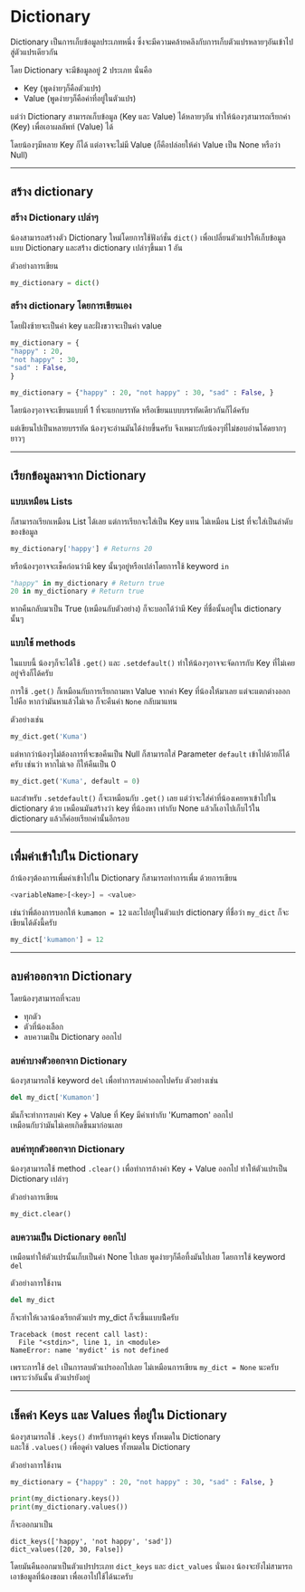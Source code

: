 # Dictionary
Dictionary เป็นการเก็บข้อมูลประเภทหนึ่ง ซึ่งจะมีความคล้ายคลึงกับการเก็บตัวแปรหลายๆอันเข้าไปสู่ตัวแปรเดียวกัน

โดย Dictionary จะมีข้อมูลอยู่ 2 ประเภท นั่นคือ

- Key (พูดง่ายๆก็คือตัวแปร)
- Value (พูดง่ายๆก็คือค่าที่อยู่ในตัวแปร)

แต่ว่า Dictionary สามารถเก็บข้อมูล (Key และ Value) ได้หลายๆอัน ทำให้น้องๆสามารถเรียกค่า (Key) เพื่อเอาผลลัพท์ (Value) ได้

โดยน้องๆมีหลาย Key ก็ได้ แต่อาจจะไม่มี Value (ก็คือปล่อยให้ค่า Value เป็น None หรือว่า Null)

---

## สร้าง dictionary
### สร้าง Dictionary เปล่าๆ
น้องสามารถสร้างตัว Dictionary ใหม่โดยการใช้ฟังก์ชั่น `dict()` เพื่อเปลี่ยนตัวแปรให้เก็บข้อมูลแบบ Dictionary และสร้่าง dictionary เปล่าๆขึ้นมา 1 อัน

ตัวอย่างการเขียน
```python
my_dictionary = dict()
```

### สร้าง dictionary โดยการเขียนเอง
โดยฝั่งซ้ายจะเป็นค่า key และฝั่งขวาจะเป็นค่า value
```python
my_dictionary = {
"happy" : 20,
"not happy" : 30,
"sad" : False,
}

my_dictionary = {"happy" : 20, "not happy" : 30, "sad" : False, }
```
โดยน้องๆอาจจะเขียนแบบที่ 1 ที่จะแยกบรรทัด หรือเขียนแบบบรรทัดเดียวกันก็ได้ครับ

แต่เขียนไปเป็นหลายบรรทัด น้องๆจะอ่านมันได้ง่ายขึ้นครับ จึงเหมาะกับน้องๆที่ไม่ชอบอ่านโค้ดยากๆ ยาวๆ

---

## เรียกข้อมูลมาจาก Dictionary
### แบบเหมือน Lists
ก็สามารถเรียกเหมือน List ได้เลย แต่การเรียกจะใส่เป็น Key แทน ไม่เหมือน List ที่จะใส่เป็นลำดับของข้อมูล
```python
my_dictionary['happy'] # Returns 20
```

หรือน้องๆอาจจะเช็คก่อนว่ามี key นั้นๆอยู่หรือเปล่าโดยการใช้ keyword `in`
```python
"happy" in my_dictionary # Return true
20 in my_dictionary # Return true
```

หากคืนกลับมาเป็น True (เหมือนกับตัวอย่าง) ก็จะบอกได้ว่ามี Key ที่ชื่อนั้นอยู่ใน dictionary นั้นๆ 

### แบบใช้ methods
ในแบบนี้ น้องๆก็จะได้ใช้ `.get()` และ `.setdefault()` ทำให้น้องๆอาจจะจัดการกับ Key ที่ไม่เคยอยู่จริงก็ได้ครับ

การใช้ `.get()` ก็เหมือนกับการเรียกถามหา Value จากค่า Key ที่น้องให้มาเลย แต่จะแตกต่างออกไปคือ หากว่ามันหาแล้วไม่เจอ ก็จะคืนค่า `None` กลับมาแทน

ตัวอย่างเช่น
```python
my_dict.get('Kuma')
```

แต่หากว่าน้องๆไม่ต้องการที่จะขอคืนเป็น Null ก็สามารถใส่ Parameter `default` เข้าไปด้วยก็ได้ครับ เช่นว่า หากไม่เจอ ก็ให้คืนเป็น 0

```python
my_dict.get('Kuma', default = 0)
```

และสำหรับ `.setdefault()` ก็จะเหมือนกับ `.get()` เลย แต่ว่าจะใส่ค่าที่น้องเคยหาเข้าไปใน dictionary ด้วย เหมือนมันสร้างว่า key ที่น้องหา เท่ากับ None แล้วก็เอาไปเก็บไว้ใน dictionary แล้วก็ค่อยเรียกค่านั้นอีกรอบ

---

## เพื่มค่าเข้าใปใน Dictionary
ถ้าน้องๆต้องการเพื่มค่าเข้าไปใน Dictionary ก็สามารถทำการเพื่ม ด้วยการเขียน

```python
<variableName>[<key>] = <value>
```

เช่นว่าพี่ต้องการบอกให้ `kumamon = 12` และไปอยู่ในตัวแปร dictionary ที่ชื่อว่า `my_dict` ก็จะเขียนได้ดังนี้ครับ

```python
my_dict['kumamon'] = 12
```

---

## ลบค่าออกจาก Dictionary
โดยน้องๆสามารถที่จะลบ
- ทุกตัว
- ตัวที่น้องเลือก
- ลบความเป็น Dictionary ออกไป

### ลบค่าบางตัวออกจาก Dictionary
น้องๆสามารถใช้ keyword `del` เพื่อทำการลบค่าออกไปครับ ตัวอย่างเช่น
```python
del my_dict['Kumamon']
```

มันก็จะทำการลบค่า Key + Value ที่ Key มีค่าเท่ากับ 'Kumamon' ออกไป<br>
เหมือนกับว่ามันไม่เคยเกิดขึ้นมาก่อนเลย

### ลบค่าทุกตัวออกจาก Dictionary
น้องๆสามารถใช้ method `.clear()` เพื่อทำการล้างค่า Key + Value ออกไป ทำให้ตัวแปรเป็น Dictionary เปล่าๆ

ตัวอย่างการเขียน
```python
my_dict.clear()
```

### ลบความเป็น Dictionary ออกไป
เหมือนทำให้ตัวแปรนั้นเก็บเป็นค่า None ไปเลย พูดง่ายๆก็คือที้งมันไปเลย โดยการใช้ keyword `del` 

ตัวอย่างการใช้งาน
```python
del my_dict
```

ก็จะทำให้เวลาน้องเรียกตัวแปร my_dict ก็จะขึ้นแบบน้ีครับ
```
Traceback (most recent call last):
  File "<stdin>", line 1, in <module>
NameError: name 'mydict' is not defined
```
เพราะการใช้ `del` เป็นการลบตัวแปรออกไปเลย ไม่เหมือนการเขียน `my_dict = None` นะครับ เพราะว่าอันนั้น ตัวแปรยังอยู่

---

## เช็คค่า Keys และ Values ที่อยู่ใน Dictionary
น้องๆสามารถใช้ `.keys()` สำหรับการดูค่า keys ทั้งหมดใน Dictionary<br>
และใช้ `.values()` เพื่อดูค่า values ทั้งหมดใน Dictionary

ตัวอย่างการใช้งาน
```python
my_dictionary = {"happy" : 20, "not happy" : 30, "sad" : False, }

print(my_dictionary.keys())
print(my_dictionary.values())
```

ก็จะออกมาเป็น
```
dict_keys(['happy', 'not happy', 'sad'])
dict_values([20, 30, False])
```
โดยมันคืนออกมาเป็นตัวแปรประเภท `dict_keys` และ `dict_values` นั่นเอง น้องจะยังไม่สามารถเอาข้อมูลที่น้องขอมา เพื่อเอาไปใช้ได้นะครับ